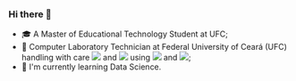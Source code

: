 ### Hi there 👋

- :mortar_board: A Master of Educational Technology Student at UFC;
- :briefcase: Computer Laboratory Technician at Federal University of Ceará (UFC) handling with care [![](https://img.shields.io/badge/MacOS-000000?style=for-the-badge&logo=apple&style=flat)]() and [![](https://img.shields.io/badge/Windows-000000?style=for-the-badge&logo=windows&style=flat)]() using [![](https://img.shields.io/badge/MXLinux-000000?style=for-the-badge&logo=mxlinux&style=flat)]() and [![](https://img.shields.io/badge/Ansible-000000?style=for-the-badge&logo=ansible&style=flat)]();
- 🌱 I'm currently learning Data Science.
